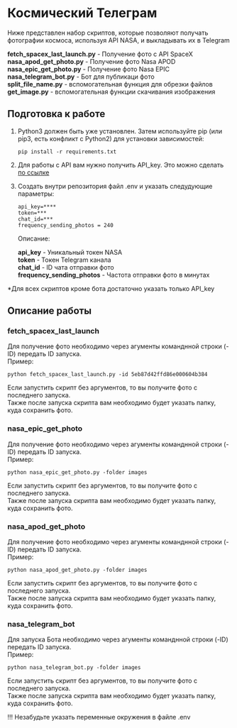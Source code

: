<h1>Космический Телеграм</h1>

Ниже представлен набор скриптов, которые позволяют получать фотографии космоса, используя API NASA, и выкладывать их в Telegram

<b>fetch_spacex_last_launch.py</b> - Получение фото с API SpaceX <br>
<b>nasa_apod_get_photo.py</b> - Получение фото Nasa APOD <br>
<b>nasa_epic_get_photo.py</b> - Получение фото Nasa EPIC <br>
<b>nasa_telegram_bot.py</b> - Бот для публикаци фото <br>
<b>split_file_name.py</b> - вспомогательная функция для обрезки файлов <br>
<b>get_image.py</b> - вспомогательная функции скачивания изображения <br>

<h2>Подготовка к работе</h2>

1. Python3 должен быть уже установлен. Затем используйте pip (или pip3, есть конфликт с Python2) для установки зависимостей:
   
   ``` pip install -r requirements.txt ```

2. Для работы с API вам нужно получить API_key. Это можно сделать <a href ="https://api.nasa.gov/#apod">по ссылке </a>
3. Создать внутри репозитория файл .env и указать следудующие параметры:
   ```
   api_key=**** 
   token=*** 
   chat_id=*** 
   frequency_sending_photos = 240 
   ```
   Описание:
    
   <b>api_key</b> - Уникальный токен NASA <br>
   <b>token</b> - Токен Telegram канала <br>
   <b>chat_id</b> - ID чата отправки фото<br>
   <b>frequency_sending_photos</b> - Частота отправки фото в минутах <br>

  *Для всех скриптов кроме бота достаточно указать только API_key <br>
   
<h2>Описание работы</h2>
<h3>fetch_spacex_last_launch</h3>

Для получение фото необходимо через агументы команднной строки (-ID) передать ID запуска. <br>
Пример: 
```
python fetch_spacex_last_launch.py -id 5eb87d42ffd86e000604b384
```
Если запустить скрипт без аргументов, то вы получите фото с последнего запуска. <br>
Также после запуска скрипта вам необходимо будет указать папку, куда сохранить фото.

<h3>nasa_epic_get_photo</h3>

Для получение фото необходимо через агументы команднной строки (-ID) передать ID запуска. <br>
Пример: 
```
python nasa_epic_get_photo.py -folder images  
```
Если запустить скрипт без аргументов, то вы получите фото с последнего запуска. <br>
Также после запуска скрипта вам необходимо будет указать папку, куда сохранить фото.

<h3>nasa_apod_get_photo</h3>

Для получение фото необходимо через агументы команднной строки (-ID) передать ID запуска. <br>
Пример: 
```
python nasa_apod_get_photo.py -folder images   
```
Если запустить скрипт без аргументов, то вы получите фото с последнего запуска. <br>
Также после запуска скрипта вам необходимо будет указать папку, куда сохранить фото.

<h3>nasa_telegram_bot</h3>

Для запуска Бота необходимо через агументы команднной строки (-ID) передать ID запуска. <br>
Пример: 
```
python nasa_telegram_bot.py -folder images    
```
Если запустить скрипт без аргументов, то вы получите фото с последнего запуска. <br>
Также после запуска скрипта вам необходимо будет указать папку, куда сохранить фото.

!!! Незабудьте указать переменные окружения в файле .env



